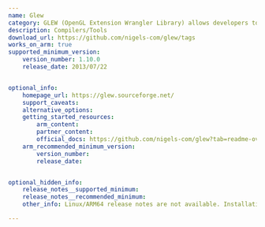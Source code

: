 ```yaml
---
name: Glew
category: GLEW (OpenGL Extension Wrangler Library) allows developers to use advanced OpenGL features by handling extensions. It makes it easier to access and manage additional graphics functions. 
description: Compilers/Tools
download_url: https://github.com/nigels-com/glew/tags
works_on_arm: true
supported_minimum_version:
    version_number: 1.10.0
    release_date: 2013/07/22


optional_info:
    homepage_url: https://glew.sourceforge.net/
    support_caveats:
    alternative_options:
    getting_started_resources:
        arm_content: 
        partner_content: 
        official_docs: https://github.com/nigels-com/glew?tab=readme-ov-file#downloads
    arm_recommended_minimum_version:
        version_number: 
        release_date:


optional_hidden_info:
    release_notes__supported_minimum: 
    release_notes__recommended_minimum:
    other_info: Linux/ARM64 release notes are not available. Installation and testing is done via "apt-get install" using the [1.10.0] (https://launchpad.net/ubuntu/+source/glew) binary on Ubuntu 14.04.

---
```


